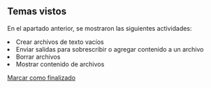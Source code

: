 ## Temas vistos

En el apartado anterior, se mostraron las siguientes actividades:
<li> Crear archivos de texto vacíos
<li> Enviar salidas para sobrescribir o agregar contenido a un archivo
<li> Borrar archivos
<li> Mostrar contenido de archivos

<a onclick="test()" href="https://fx-learning.mgait.services:8443/finish/basic-files" target="_parent" class="btn primary-btn">Marcar como finalizado</a>
